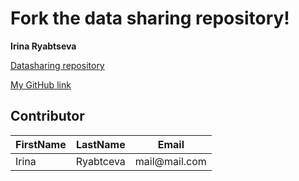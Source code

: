# Fork the data sharing repository!

**Irina Ryabtseva**

[Datasharing repository](https://github.com/Irina-rya/datasharing/datasharing.md)

[My GitHub link](https://github.com/Irina-rya)

## Contributor

| FirstName | LastName  | Email          |
|-----------|-----------|----------------|
| Irina     | Ryabtceva | mail\@mail.com |
